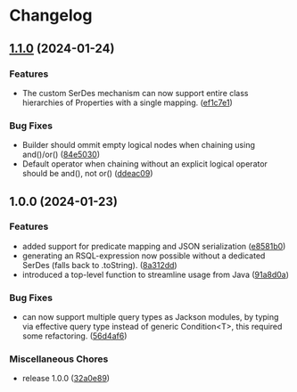 # Changelog

## [1.1.0](https://github.com/idlab-discover/rsql-utils/compare/v1.0.0...v1.1.0) (2024-01-24)


### Features

* The custom SerDes mechanism can now support entire class hierarchies of Properties with a single mapping. ([ef1c7e1](https://github.com/idlab-discover/rsql-utils/commit/ef1c7e1dd23f930189c4cf46419e782a1153f6e0))


### Bug Fixes

* Builder should ommit empty logical nodes when chaining using and()/or() ([84e5030](https://github.com/idlab-discover/rsql-utils/commit/84e50301c4aca23f3db17f32036764b5a2a3fb3d))
* Default operator when chaining without an explicit logical operator should be and(), not or() ([ddeac09](https://github.com/idlab-discover/rsql-utils/commit/ddeac0909b1b7986142f003ccb0bfd7cfbcb3cca))

## 1.0.0 (2024-01-23)


### Features

* added support for predicate mapping and JSON serialization ([e8581b0](https://github.com/idlab-discover/rsql-utils/commit/e8581b0d13f939b2fcf8d4a48059fb100b78d381))
* generating an RSQL-expression now possible without a dedicated SerDes (falls back to .toString). ([8a312dd](https://github.com/idlab-discover/rsql-utils/commit/8a312ddaabd2acc886a6010e891f4bb6aac911c3))
* introduced a top-level function to streamline usage from Java ([91a8d0a](https://github.com/idlab-discover/rsql-utils/commit/91a8d0ad1a1ec76cc49b5b153e5b44521b1dfbed))


### Bug Fixes

* can now support multiple query types as Jackson modules, by typing via effective query type instead of generic Condition&lt;T&gt;, this required some refactoring. ([56d4af6](https://github.com/idlab-discover/rsql-utils/commit/56d4af6fcb082cba1a31d1b5b58d25a5b7e62437))


### Miscellaneous Chores

* release 1.0.0 ([32a0e89](https://github.com/idlab-discover/rsql-utils/commit/32a0e895b299df46972015034f713b782941112e))
